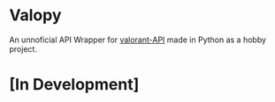 # Valopy

An unnoficial API Wrapper for [valorant-API](https://dash.valorant-api.com/) made in Python as a hobby project.

# **[In Development]**